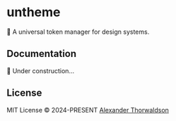 # untheme

🎨 A universal token manager for design systems.

## Documentation

🚧 Under construction...

## License

MIT License &copy; 2024-PRESENT [Alexander Thorwaldson](https://github.com/zoobzio)
